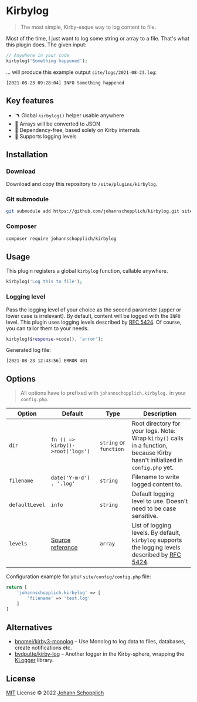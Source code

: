 # Kirbylog

> The most simple, Kirby-esque way to log content to file.

Most of the time, I just want to log some string or array to a file. That's what this plugin does. The given input:

```php
// Anywhere in your code
kirbylog('Something happened');
```

… will produce this example output `site/logs/2021-08-23.log`:

```log
[2021-08-23 09:28:04] INFO Something happened
```

## Key features

- 🪃 Global `kirbylog()` helper usable anywhere
- 💬 Arrays will be converted to JSON
- 🧩 Dependency-free, based solely on Kirby internals
- 🔢 Supports logging levels

## Installation

### Download

Download and copy this repository to `/site/plugins/kirbylog`.

### Git submodule

```bash
git submodule add https://github.com/johannschopplich/kirbylog.git site/plugins/kirbylog
```

### Composer

```bash
composer require johannschopplich/kirbylog
```

## Usage

This plugin registers a global `kirbylog` function, callable anywhere.

```php
kirbylog('Log this to file');
```

### Logging level

Pass the logging level of your choice as the second parameter (upper or lower case is irrelevant). By default, content will be logged with the `INFO` level. This plugin uses logging levels described by [RFC 5424](http://tools.ietf.org/html/rfc5424). Of course, you can tailor them to your needs.

```php
kirbylog($response->code(), 'error');
```

Generated log file:

```log
[2021-08-23 12:43:56] ERROR 401
```

## Options

> All options have to prefixed with `johannschopplich.kirbylog.` in your `config.php`.

| Option         | Default                                                                                                 | Type                   | Description                                                                                                                             |
| -------------- | ------------------------------------------------------------------------------------------------------- | ---------------------- | --------------------------------------------------------------------------------------------------------------------------------------- |
| `dir`          | `fn () => kirby()->root('logs')`                                                                        | `string` or `function` | Root directory for your logs. Note: Wrap `kirby()` calls in a function, because Kirby hasn't initialized in `config.php` yet.           |
| `filename`     | `date('Y-m-d') . '.log'`                                                                                | `string`               | Filename to write logged content to.                                                                                                    |
| `defaultLevel` | `info`                                                                                                  | `string`               | Default logging level to use. Doesn't need to be case sensitive.                                                                        |
| `levels`       | [Source reference](https://github.com/johannschopplich/kirbylog/blob/main/index.php#L15) | `array`                | List of logging levels. By default, `kirbylog` supports the logging levels described by [RFC 5424](http://tools.ietf.org/html/rfc5424). |

Configuration example for your `site/config/config.php` file:

```php
return [
    'johannschopplich.kirbylog' => [
        'filename' => 'test.log'
    ]
]
```

## Alternatives

- [bnomei/kirby3-monolog](https://github.com/bnomei/kirby3-monolog) – Use Monolog to log data to files, databases, create notifications etc.
- [bvdputte/kirby-log](https://github.com/bvdputte/kirby-log) – Another logger in the Kirby-sphere, wrapping the [KLogger](https://github.com/katzgrau/KLogger) library.

## License

[MIT](./LICENSE) License © 2022 [Johann Schopplich](https://github.com/johannschopplich)
